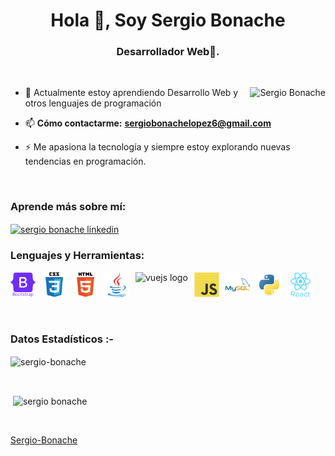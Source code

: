 <h1 align="center">Hola 👋, Soy Sergio Bonache</h1>
<h3 align="center">Desarrollador Web🌟.</h3>
<br>

<p><img align="right" src="https://github.com/Adam-pw/Adam-pw/blob/main/animation_500_kxa883sd.gif" alt="Sergio Bonache" /></p>

- 🌱 Actualmente estoy aprendiendo Desarrollo Web y otros lenguajes de programación

- 📫 <b>Cómo contactarme:</b> **sergiobonachelopez6@gmail.com**

- ⚡ Me apasiona la tecnología y siempre estoy explorando nuevas tendencias en programación.

<br>

<h3 align="left">Aprende más sobre mí:</h3>
<p align="left">
  <a href="https://www.linkedin.com/in/sergio-bonache-b1663633a/" target="blank">
    <img align="center" src="https://raw.githubusercontent.com/rahuldkjain/github-profile-readme-generator/master/src/images/icons/Social/linked-in-alt.svg"
      alt="sergio bonache linkedin" height="30" width="40" />
  </a>
</p>

<h3 align="left">Lenguajes y Herramientas:</h3>
<p align="left" style="display: flex; gap: 10px; flex-wrap: wrap;">
    <a href="https://getbootstrap.com" target="_blank" rel="noreferrer">
        <img src="https://raw.githubusercontent.com/devicons/devicon/master/icons/bootstrap/bootstrap-plain-wordmark.svg"
            alt="bootstrap" width="40" height="40" />
    </a> 
    <a href="https://www.w3schools.com/css/" target="_blank" rel="noreferrer"> 
        <img src="https://raw.githubusercontent.com/devicons/devicon/master/icons/css3/css3-original-wordmark.svg"
            alt="css3" width="40" height="40" /> 
    </a> 
    <a href="https://www.w3.org/html/" target="_blank" rel="noreferrer"> 
        <img src="https://raw.githubusercontent.com/devicons/devicon/master/icons/html5/html5-original-wordmark.svg"
            alt="html5" width="40" height="40" /> 
    </a> 
    <a href="https://www.java.com" target="_blank" rel="noreferrer"> 
        <img src="https://raw.githubusercontent.com/devicons/devicon/master/icons/java/java-original.svg" alt="java"
            width="40" height="40" /> 
    </a> 
  <img src="https://cdn.jsdelivr.net/gh/devicons/devicon/icons/vuejs/vuejs-original.svg" height="40" alt="vuejs logo"  />
    <a href="https://developer.mozilla.org/en-US/docs/Web/JavaScript" target="_blank" rel="noreferrer"> 
        <img src="https://raw.githubusercontent.com/devicons/devicon/master/icons/javascript/javascript-original.svg"
            alt="javascript" width="40" height="40" /> 
    </a> 
    <a href="https://www.mysql.com/" target="_blank" rel="noreferrer"> 
        <img src="https://raw.githubusercontent.com/devicons/devicon/master/icons/mysql/mysql-original-wordmark.svg"
            alt="mysql" width="40" height="40" /> 
    </a> 
    <a href="https://www.python.org" target="_blank" rel="noreferrer"> 
        <img src="https://raw.githubusercontent.com/devicons/devicon/master/icons/python/python-original.svg"
            alt="python" width="40" height="40" /> 
    </a> 
    <a href="https://reactjs.org/" target="_blank" rel="noreferrer">
        <img src="https://raw.githubusercontent.com/devicons/devicon/master/icons/react/react-original-wordmark.svg"
            alt="react" width="40" height="40" /> 
    </a> 
</p>

<br>

<h3>Datos Estadísticos :-</h3>
<p><img align="center"
    src="https://github-readme-stats.vercel.app/api/top-langs?username=sergio-bonache&show_icons=true&locale=es&bg_color=0d1117&text_color=ffffff&layout=compact"
    alt="sergio-bonache" 
    bg_color=#808080/></p>

<br>

<p>&nbsp;<img align="center" src="https://github-readme-stats.vercel.app/api?username=Sergio-Bonache&show_icons=true&locale=es&bg_color=0d1117&text_color=ffffff&repo=convoychat"
    alt="sergio bonache" /></p>

<br>      

[Sergio-Bonache](https://github.com/Sergio-Bonache)

